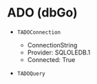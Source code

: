 # ADO (dbGo)
- `TADOConnection`
  - ConnectionString  
  - Provider: SQLOLEDB.1
  - Connected: True
  
- `TADOQuery`
